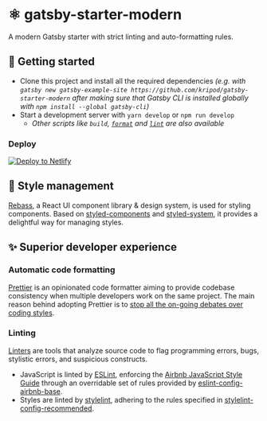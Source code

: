 # ⚛️ gatsby-starter-modern

A modern Gatsby starter with strict linting and auto-formatting rules.

## 🚀 Getting started

- Clone this project and install all the required dependencies _(e.g. with `gatsby new gatsby-example-site https://github.com/kripod/gatsby-starter-modern` after making sure that Gatsby CLI is installed globally with `npm install --global gatsby-cli`)_
- Start a development server with `yarn develop` or `npm run develop`
  - _Other scripts like `build`, [`format`](#automatic-code-formatting) and [`lint`](#linting) are also available_

### Deploy

[![Deploy to Netlify](https://www.netlify.com/img/deploy/button.svg)](https://app.netlify.com/start/deploy?repository=https://github.com/kripod/gatsby-starter-modern)

## 💅 Style management

[Rebass][], a React UI component library & design system, is used for styling components. Based on [styled-components][] and [styled-system][], it provides a delightful way for managing styles.

[rebass]: https://jxnblk.com/rebass/
[styled-components]: https://www.styled-components.com/
[styled-system]: https://jxnblk.com/styled-system/

## ✨ Superior developer experience

### Automatic code formatting

[Prettier][] is an opinionated code formatter aiming to provide codebase consistency when multiple developers work on the same project. The main reason behind adopting Prettier is to [stop all the on-going debates over coding styles][].

[prettier]: https://prettier.io/
[stop all the on-going debates over coding styles]: https://prettier.io/docs/en/why-prettier.html

### Linting

[Linters][lint] are tools that analyze source code to flag programming errors, bugs, stylistic errors, and suspicious constructs.

- JavaScript is linted by [ESLint][], enforcing the [Airbnb JavaScript Style Guide][] through an overridable set of rules provided by [eslint-config-airbnb-base][].
- Styles are linted by [stylelint][], adhering to the rules specified in [stylelint-config-recommended][].

[lint]: https://en.wikipedia.org/wiki/Lint_(software)
[eslint]: https://eslint.org/
[airbnb javascript style guide]: https://github.com/airbnb/javascript
[eslint-config-airbnb-base]: https://github.com/airbnb/javascript/tree/master/packages/eslint-config-airbnb-base
[stylelint]: https://stylelint.io/
[stylelint-config-recommended]: https://github.com/stylelint/stylelint-config-recommended
